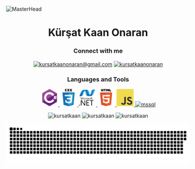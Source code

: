 ![MasterHead](https://github.com/KursatKaan/KursatKaan/assets/140398297/8b98b574-e9cc-4fa4-b8e5-056ef91435d8)

<h1 align="center">Kürşat Kaan Onaran</h1>

<div align="center">
  <h3 align="center">Connect with me</h3>
  <a href="mailto:kursatkaanonaran@gmail.com" target="blank"><img align="center" src="https://github.com/KursatKaan/KursatKaan/assets/140398297/8151fa29-8c82-4fe5-9d25-adb45d4eb653" alt="kursatkaanonaran@gmail.com" height="48" width="48" /></a>
  <a href="https://linkedin.com/in/kursatkaanonaran" target="blank"><img align="center" src="https://raw.githubusercontent.com/rahuldkjain/github-profile-readme-generator/master/src/images/icons/Social/linked-in-alt.svg" alt="kursatkaanonaran" height="40" width="40" /></a>
</div>

<div align="center">
  <h3 align="center">Languages and Tools</h3>
  <a href="https://www.w3schools.com/cs/" target="_blank" rel="noreferrer"> <img src="https://raw.githubusercontent.com/devicons/devicon/master/icons/csharp/csharp-original.svg" alt="csharp" height="48" width="48"/> </a> 
  <a href="https://www.w3schools.com/css/" target="_blank" rel="noreferrer"> <img src="https://raw.githubusercontent.com/devicons/devicon/master/icons/css3/css3-original-wordmark.svg" alt="css3" height="48" width="48"/> </a> 
  <a href="https://dotnet.microsoft.com/" target="_blank" rel="noreferrer"> <img src="https://raw.githubusercontent.com/devicons/devicon/master/icons/dot-net/dot-net-original-wordmark.svg" alt="dotnet" height="48" width="48"/> </a> 
  <a href="https://www.w3.org/html/" target="_blank" rel="noreferrer"> <img src="https://raw.githubusercontent.com/devicons/devicon/master/icons/html5/html5-original-wordmark.svg" alt="html5" height="48" width="48"/> </a> 
  <a href="https://developer.mozilla.org/en-US/docs/Web/JavaScript" target="_blank" rel="noreferrer"> <img src="https://raw.githubusercontent.com/devicons/devicon/master/icons/javascript/javascript-original.svg" alt="javascript" height="48" width="48"/> 
  </a> <a href="https://www.microsoft.com/en-us/sql-server" target="_blank" rel="noreferrer"> <img src="https://www.svgrepo.com/show/303229/microsoft-sql-server-logo.svg" alt="mssql" height="48" width="48"/> </a> 
</div>

<div align="center">
  <p>
    <img src="https://github-readme-stats.vercel.app/api/top-langs?username=kursatkaan&show_icons=true&locale=en&layout=compact" alt="kursatkaan" height="300" width="350" />
    <img src="https://github-readme-stats.vercel.app/api?username=kursatkaan&show_icons=true&locale=en" alt="kursatkaan" height="300" width="450" />
    <img src="https://github-readme-streak-stats.herokuapp.com/?user=kursatkaan&" alt="kursatkaan" height="300" width="500" />
  </p>
</div>

<picture>
  <source media="(prefers-color-scheme: dark)" srcset="https://raw.githubusercontent.com/KursatKaan/KursatKaan/output/github-contribution-grid-snake-dark.svg">
  <source media="(prefers-color-scheme: light)" srcset="https://raw.githubusercontent.com/KursatKaan/KursatKaan/output/github-contribution-grid-snake.svg">
  <img alt="github contribution grid snake animation" src="https://raw.githubusercontent.com/KursatKaan/KursatKaan/output/github-contribution-grid-snake.svg">
</picture>

